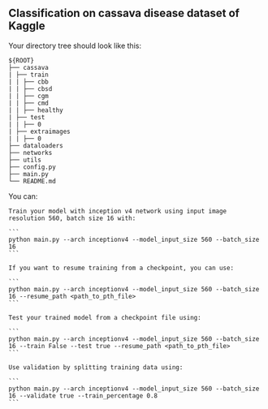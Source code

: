 ## Classification on cassava disease dataset of Kaggle


Your directory tree should look like this:

   ```
   ${ROOT}
   ├── cassava
   | ├── train
   | | ├── cbb
   | | ├── cbsd
   | | ├── cgm
   | | ├── cmd
   | | ├── healthy
   | ├── test
   | | ├── 0
   | ├── extraimages
   | | ├── 0
   ├── dataloaders
   ├── networks
   ├── utils
   ├── config.py
   ├── main.py
   └── README.md
   ```
   
You can:

	Train your model with inception v4 network using input image resolution 560, batch size 16 with:

	```
	python main.py --arch inceptionv4 --model_input_size 560 --batch_size 16
	```
	
	If you want to resume training from a checkpoint, you can use:

	```
	python main.py --arch inceptionv4 --model_input_size 560 --batch_size 16 --resume_path <path_to_pth_file>
	```
	
	Test your trained model from a checkpoint file using:
	
	```
	python main.py --arch inceptionv4 --model_input_size 560 --batch_size 16 --train False --test true --resume_path <path_to_pth_file>
	```
	
	Use validation by splitting training data using:
	
	```
	python main.py --arch inceptionv4 --model_input_size 560 --batch_size 16 --validate true --train_percentage 0.8
	```
	
	
	